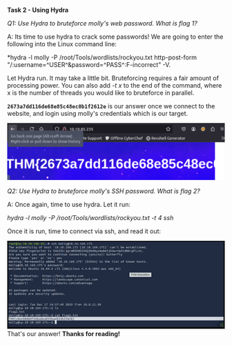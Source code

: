 **Task 2 - Using Hydra**

*Q1: Use Hydra to bruteforce molly's web password. What is flag 1?*

A: Its time to use hydra to crack some passwords! We are going to enter the following into the Linux command line: 

*hydra -l molly -P /root/Tools/wordlists/rockyou.txt http-post-form "/:username=^USER^&password=^PASS^:F-incorrect" -V. 

Let Hydra run. It may take a little bit. Bruteforcing requires a fair amount of processing power. You can also add *-t x* to the end of the command, where x is the number of threads you would like to bruteforce in parallel. 

**`2673a7dd116de68e85c48ec0b1f2612e`** is our answer once we connect to the website, and login using molly's credentials which is our target.

![alt text](<Images/Hydra-fig1.png>)

*Q2: Use Hydra to bruteforce molly's SSH password. What is flag 2?*

A: Once again, time to use hydra. Let it run:

*hydra -l molly -P /root/Tools/wordlists/rockyou.txt -t 4 ssh*

Once it is run, time to connect via ssh, and read it out: 

![alt text](<Images/Hydra-fig2.png>)
That's our answer! **Thanks for reading!**







